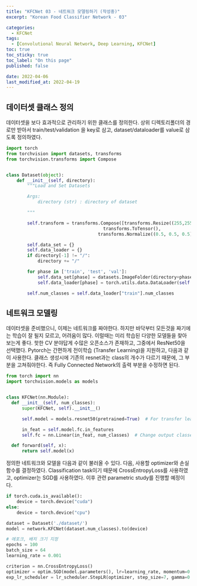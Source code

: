 ```yaml
---
title: "KFCNet 03 - 네트워크 모델링하기 (작성중)"
excerpt: "Korean Food Classifier Network - 03"

categories:
  - KFCNet
tags: 
  - [Convolutional Neural Network, Deep Learning, KFCNet]
toc: true
toc_sticky: true
toc_label: "On this page"
published: false

date: 2022-04-06
last_modified_at: 2022-04-19
---
```


## 데이터셋 클래스 정의
데이터셋을 보다 효과적으로 관리하기 위한 클래스를 정의한다. 
상위 디렉토리폴더의 경로만 받아서 train/test/validation 을 key로 삼고, dataset/dataloader를 value로 삼도록 정의하였다.

```python
import torch
from torchvision import datasets, transforms
from torchvision.transforms import Compose


class Dataset(object):
    def __init__(self, directory):
        """Load and Set Datasets

        Args:
            directory (str) : directory of dataset

        """

        self.transform = transforms.Compose([transforms.Resize((255,255)),
                                     transforms.ToTensor(),
                                   transforms.Normalize((0.5, 0.5, 0.5),(0.5, 0.5, 0.5))])

        self.data_set = {}
        self.data_loader = {}
        if directory[-1] != "/":
            directory += "/"

        for phase in ['train', 'test', 'val']:
            self.data_set[phase] = datasets.ImageFolder(directory+phase, transform=self.transform)  # Dataset
            self.data_loader[phase] = torch.utils.data.DataLoader(self.data_set[phase], batch_size=32, shuffle=True)

        self.num_classes = self.data_loader["train"].num_classes
```

## 네트워크 모델링
데이터셋을 준비했으니, 이제는 네트워크를 짜야한다. 하지만 바닥부터 모든것을 짜기에는 학습이 잘 될지 모르고, 어려움이 많다. 이럴때는 미리 학습된 다양한 모델들을 찾아보는게 좋다. 핫한 CV 분야답게 수많은 오픈소스가 존재하고, 그중에서 ResNet50을 선택했다. 
Pytorch는 간편하게 전이학습 (Transfer Learning)을 지원하고, 다음과 같이 사용한다. 클래스 생성시에 기존의 resnet과는 class의 개수가 다르기 때문에, 그 부분을 고쳐줘야한다. 즉 Fully Connected Network의 출력 부분을 수정하면 된다.

```python
from torch import nn
import torchvision.models as models


class KFCNet(nn.Module):
  def __init__(self, num_classes):
      super(KFCNet, self).__init__()

      self.model = models.resnet50(pretrained=True)  # For transfer learning

      in_feat = self.model.fc.in_features
      self.fc = nn.Linear(in_feat, num_classes)  # Change output classes of fcn

  def forward(self, x):
      return self.model(x)
```

정의한 네트워크와 모델을 다음과 같이 불러올 수 있다. 다음, 사용할 optimizer와 손실함수를 결정하였다.
Classification task이기 때문에 CrossEntropyLoss를 사용하였고, optimizer는 SGD를 사용하였다. 이후 관련 parametric study를 진행할 예정이다.
```python
if torch.cuda.is_available():
    device = torch.device("cuda")
else:
    device = torch.device("cpu")

dataset = Dataset('./dataset/')
model = network.KFCNet(dataset.num_classes).to(device)

# 에포크, 배치 크기 지정
epochs = 100
batch_size = 64
learning_rate = 0.001

criterion = nn.CrossEntropyLoss()
optimizer = optim.SGD(model.parameters(), lr=learning_rate, momentum=0.9)
exp_lr_scheduler = lr_scheduler.StepLR(optimizer, step_size=7, gamma=0.1)
```

